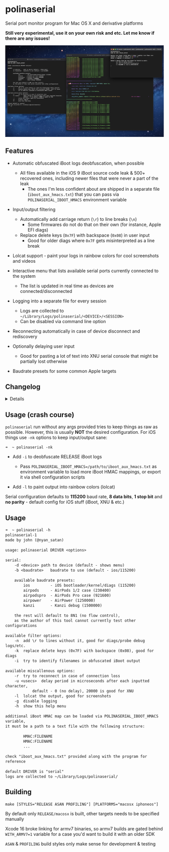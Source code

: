 # polinaserial

Serial port monitor program for Mac OS X and derivative platforms

**Still very experimental, use it on your own risk and etc. Let me know if there are any issues!**

![](repo/demo.jpg)

## Features

* Automatic obfuscated iBoot logs deobfuscation, when possible
    * All files available in the iOS 9 iBoot source code leak & 500+ recovered ones, including newer files that were never a part of the leak
		* The ones I'm less confident about are shipped in a separate file (`iboot_aux_hmacs.txt`) that you can pass via `POLINASERIAL_IBOOT_HMACS` environment variable

* Input/output filtering
    * Automatically add carriage return (`\r`) to line breaks (`\n`)
        * Some firmwares do not do that on their own (for instance, Apple EFI diags)
    * Replace delete keys (`0x7F`) with backspace (`0x08`) in user input
        * Good for older diags where `0x7F` gets misinterpreted as a line break

* Lolcat support - paint your logs in rainbow colors for cool screenshots and videos

* Interactive menu that lists available serial ports currently connected to the system
    * The list is updated in real time as devices are connected/disconnected

* Logging into a separate file for every session
    * Logs are collected to `~/Library/Logs/polinaserial/<DEVICE>/<SESSION>`
    * Can be disabled via command line option

* Reconnecting automatically in case of device disconnect and rediscovery

* Optionally delaying user input
    * Good for pasting a lot of text into XNU serial console that might be partially lost otherwise

* Baudrate presets for some common Apple targets

## Changelog

<details>

### polinaserial-1.0.1
* Fixed various bugs in argument parsing

### polinaserial-1
Initial release

</details>

## Usage (crash course)

`polinaserial` run without any args provided tries to keep things as raw as possible. However, this is usually **NOT** the desired configuration. For iOS things use `-nk` options to keep input/output sane:

```
➜  ~ polinaserial -nk
```

* Add `-i` to deobfuscate RELEASE iBoot logs
	* Pass `POLINASERIAL_IBOOT_HMACS=/path/to/iboot_aux_hmacs.txt` as environment variable to load more iBoot HMAC mappings, or export it via shell configuration scripts

* Add `-l` to paint output into rainbow colors (lolcat)

Serial configuration defaults to **115200** baud rate, **8 data bits**, **1 stop bit** and **no parity** - default config for iOS stuff (iBoot, XNU & etc.)

## Usage

```
➜  ~ polinaserial -h
polinaserial-1
made by john (@nyan_satan)

usage: polinaserial DRIVER <options>

serial:
	-d <device>	path to device (default - shows menu)
	-b <baudrate>	baudrate to use (default - ios/115200)

	available baudrate presets:
		ios         - iOS bootloader/kernel/diags (115200)
		airpods     - AirPods 1/2 case (230400)
		airpodspro  - AirPods Pro case (921600)
		airpower    - AirPower (1250000)
		kanzi       - Kanzi debug (1500000)

	the rest will default to 8N1 (no flow control),
	as the author of this tool cannot currently test other configurations

available filter options:
	-n	add \r to lines without it, good for diags/probe debug logs/etc.
	-k	replace delete keys (0x7F) with backspace (0x08), good for diags
	-i	try to identify filenames in obfuscated iBoot output

available miscallenous options:
	-r	try to reconnect in case of connection loss
	-u <usecs>	delay period in microseconds after each inputted character,
			default - 0 (no delay), 20000 is good for XNU
	-l	lolcat the output, good for screenshots
	-g	disable logging
	-h	show this help menu

additional iBoot HMAC map can be loaded via POLINASERIAL_IBOOT_HMACS variable,
it must be a path to a text file with the following structure:

		HMAC:FILENAME
		HMAC:FILENAME
		...

check "iboot_aux_hmacs.txt" provided along with the program for reference

default DRIVER is "serial"
logs are collected to ~/Library/Logs/polinaserial/
```

## Building

```
make [STYLES="RELEASE ASAN PROFILING"] [PLATFORMS="macosx iphoneos"]
```

By default only `RELEASE/macosx` is built, other targets needs to be specified manually

Xcode 16 broke linking for armv7 binaries, so armv7 builds are gated behind `WITH_ARMV7=1` variable for a case you'd want to build it with an older SDK

`ASAN` & `PROFILING` build styles only make sense for development & testing
